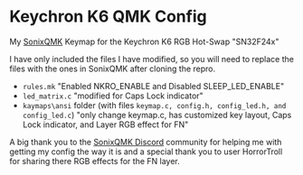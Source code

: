 # Keychron K6 QMK Config

My [SonixQMK](https://github.com/SonixQMK/qmk_firmware) Keymap for the Keychron K6 RGB Hot-Swap "SN32F24x"

I have only included the files I have modified, so you will need to replace the files with the ones in SonixQMK after cloning the repro.

- `rules.mk` "Enabled NKRO_ENABLE and Disabled SLEEP_LED_ENABLE"
- `led_matrix.c` "modified for Caps Lock indicator"
- `kaymaps\ansi` folder (with files `keymap.c, config.h, config_led.h, and config_led.c`) "only change keymap.c, has customized key layout, Caps Lock indicator, and Layer RGB effect for FN"

A big thank you to the [SonixQMK Discord](https://discord.gg/w6U7v4rw) community for helping me with getting my config the way it is and a special thank you to user HorrorTroll for sharing there RGB effects for the FN layer.
